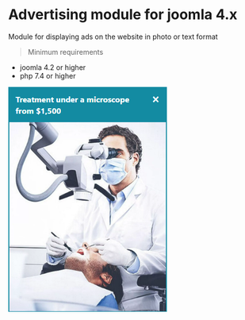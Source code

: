 
# Advertising module for joomla 4.x
Module for displaying ads on the website in photo or text format

> Minimum requirements

- joomla 4.2 or higher
- php 7.4  or higher

![image description](https://github.com/over-net/mod_advertising/blob/main/prev.png?raw=true)


